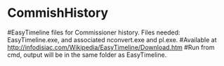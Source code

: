 # CommishHistory
#EasyTimeline files for Commissioner history. Files needed: EasyTimeline.exe, and associated nconvert.exe and pl.exe. 
#Available at http://infodisiac.com/Wikipedia/EasyTimeline/Download.htm
#Run from cmd, output will be in the same folder as EasyTimeline.
